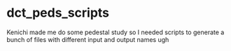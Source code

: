 # dct_peds_scripts
Kenichi made me do some pedestal study so I needed scripts to generate a bunch of files with different input and output names ugh

